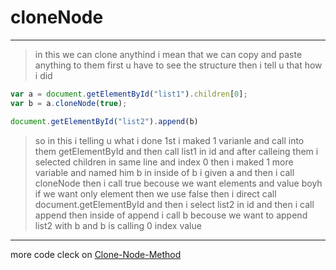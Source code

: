 # cloneNode
---
> in this we can clone anythind i mean that we can copy and paste anything to them 
first u have to see the structure then i tell u that how i did 
```javascript
var a = document.getElementById("list1").children[0];
var b = a.cloneNode(true);

document.getElementById("list2").append(b)
```
> so in this i telling u what i done 
1st i maked 1 varianle and call into them getElementById and then call list1 in id and after calleing them i selected children in same line and index 0 
then i maked 1 more variable and named him b in inside of b i given a and then i call cloneNode then i call true becouse we want elements and value boyh if we want only element then we use false
then i direct call document.getElementById and then i select list2 in id and then i call append then inside of append i call b becouse we want to append list2 with b
and b is calling 0 index value
---
more code cleck on [Clone-Node-Method](../js/cloneNode.js)
